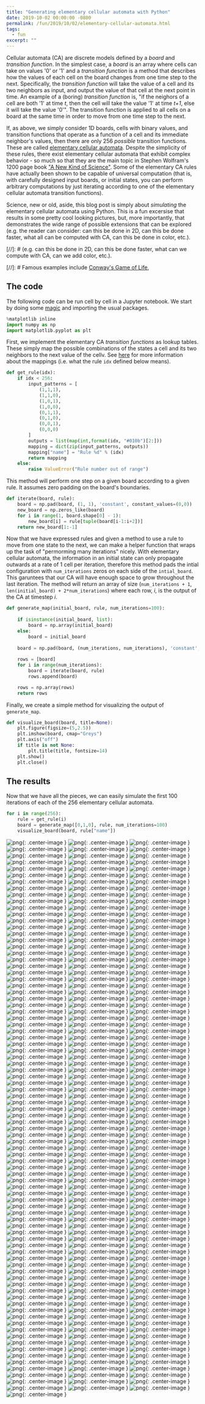 ```yaml
---
title: "Generating elementary cellular automata with Python"
date: 2019-10-02 00:00:00 -0800
permalink: /fun/2019/10/02/elementary-cellular-automata.html
tags:
  - fun
excerpt: ""
---
```


Cellular automata (CA) are discrete models defined by a _board_ and _transition function_.
In the simplest case, a _board_ is an array where cells can take on values '0' or '1' and a _transition function_ is a method that describes how the values of each cell on the board changes from one time step to the next.
Specifically, the _transition function_ will take the value of a cell and its two neighbors as input, and output the value of that cell at the next point in time.
An example of a (boring) _transition function_ is, "if the neighors of a cell are both '1' at time _t_, then the cell will take the value '1' at time _t+1_, else it will take the value '0'".
The transition function is applied to all cells on a board at the same time in order to move from one time step to the next.

If, as above, we simply consider 1D boards, cells with binary values, and transition functions that operate as a function of a cell and its immediate neighbor's values, then there are only 256 _possible_ transition functions.
These are called [elementary cellular automata](https://en.wikipedia.org/wiki/Elementary_cellular_automaton).
Despite the simplicity of these rules, there exist elementary cellular automata that exhibit complex behavior - so much so that they are the main topic in Stephen Wolfram's 1200 page book ["A New Kind of Science"](https://www.wolframscience.com).
Some of the elementary CA rules have actually been shown to be capable of universal computation (that is, with carefully designed input boards, or initial states, you can perform arbitrary computations by just iterating according to one of the elementary cellular automata transition functions).
 
Science, new or old, aside, this blog post is simply about _simulating_ the elementary cellular automata using Python.
This is a fun excersise that results in some pretty cool looking pictures, but, more importantly, that demonstrates the wide range of possible extensions that can be explored (e.g. the reader can consider: can this be done in 2D, can this be done faster, what all can be computed with CA, can this be done in color, etc.).


[//]: # (e.g. can this be done in 2D, can this be done faster, what can we compute with CA, can we add color, etc.).

[//]: # Famous examples include [Conway's Game of Life](https://en.wikipedia.org/wiki/Conway%27s_Game_of_Life), 

## The code

The following code can be run cell by cell in a Jupyter notebook. We start by doing some [magic](https://ipython.readthedocs.io/en/stable/interactive/magics.html) and importing the usual packages.

```python
%matplotlib inline
import numpy as np
import matplotlib.pyplot as plt
```

First, we implement the elementary CA _transition functions_ as lookup tables. These simply map the possible combinations of the states a cell and its two neighbors to the next value of the cellv. See [here](https://en.wikipedia.org/wiki/Elementary_cellular_automaton) for more information about the mappings (i.e. what the rule `idx` defined below means).

```python
def get_rule(idx):
    if idx < 256:
        input_patterns = [
            (1,1,1),
            (1,1,0),
            (1,0,1),
            (1,0,0),
            (0,1,1),
            (0,1,0),
            (0,0,1),
            (0,0,0)
        ]
        outputs = list(map(int,format(idx, "#010b")[2:]))
        mapping = dict(zip(input_patterns, outputs))
        mapping["name"] = "Rule %d" % (idx)
        return mapping
    else:
        raise ValueError("Rule number out of range")
```


This method will perform one step on a given board according to a given rule. It assumes zero padding on the board's boundaries.
```python
def iterate(board, rule):
    board = np.pad(board, (1, 1), 'constant', constant_values=(0,0))
    new_board = np.zeros_like(board)
    for i in range(1, board.shape[0] - 1):
        new_board[i] = rule[tuple(board[i-1:i+2])]
    return new_board[1:-1]
```

Now that we have expressed rules and given a method to use a rule to move from one state to the next, we can make a helper function that wraps up the task of "permorming many iterations" nicely.
With elementary cellular automata, the information in an initial state can only propagate outwards at a rate of 1 cell per iteration, therefore this method pads the intial configuration with `num_iterations` zeros on each side of the `intial_board`.
This garuntees that our CA will have enough space to grow throughout the last iteration.
The method will return an array of size (`num_iterations + 1`, `len(initial_board) + 2*num_iterations`) where each row, _i_, is the output of the CA at timestep _i_.
```python
def generate_map(initial_board, rule, num_iterations=100):
    
    if isinstance(initial_board, list):
        board = np.array(initial_board)
    else:
        board = initial_board
    
    board = np.pad(board, (num_iterations, num_iterations), 'constant', constant_values=(0,0))
    
    rows = [board]
    for i in range(num_iterations):
        board = iterate(board, rule)
        rows.append(board)

    rows = np.array(rows)
    return rows
```

Finally, we create a simple method for visualizing the output of `generate_map`.
```python
def visualize_board(board, title=None):
    plt.figure(figsize=(5,2.5))
    plt.imshow(board, cmap="Greys")
    plt.axis("off")
    if title is not None:
        plt.title(title, fontsize=14)
    plt.show()
    plt.close()
```

## The results

Now that we have all the pieces, we can easily simulate the first 100 iterations of each of the 256 elementary cellular automata.
```python
for i in range(256):
    rule = get_rule(i)
    board = generate_map([0,1,0], rule, num_iterations=100)
    visualize_board(board, rule["name"]) 
```


![png](/assets/images/ca_simulator_files/ca_simulator_5_1.png){: .center-image }
![png](/assets/images/ca_simulator_files/ca_simulator_5_2.png){: .center-image }
![png](/assets/images/ca_simulator_files/ca_simulator_5_3.png){: .center-image }
![png](/assets/images/ca_simulator_files/ca_simulator_5_4.png){: .center-image }
![png](/assets/images/ca_simulator_files/ca_simulator_5_5.png){: .center-image }
![png](/assets/images/ca_simulator_files/ca_simulator_5_6.png){: .center-image }
![png](/assets/images/ca_simulator_files/ca_simulator_5_7.png){: .center-image }
![png](/assets/images/ca_simulator_files/ca_simulator_5_8.png){: .center-image }
![png](/assets/images/ca_simulator_files/ca_simulator_5_9.png){: .center-image }
![png](/assets/images/ca_simulator_files/ca_simulator_5_10.png){: .center-image }
![png](/assets/images/ca_simulator_files/ca_simulator_5_11.png){: .center-image }
![png](/assets/images/ca_simulator_files/ca_simulator_5_12.png){: .center-image }
![png](/assets/images/ca_simulator_files/ca_simulator_5_13.png){: .center-image }
![png](/assets/images/ca_simulator_files/ca_simulator_5_14.png){: .center-image }
![png](/assets/images/ca_simulator_files/ca_simulator_5_15.png){: .center-image }
![png](/assets/images/ca_simulator_files/ca_simulator_5_16.png){: .center-image }
![png](/assets/images/ca_simulator_files/ca_simulator_5_17.png){: .center-image }
![png](/assets/images/ca_simulator_files/ca_simulator_5_18.png){: .center-image }
![png](/assets/images/ca_simulator_files/ca_simulator_5_19.png){: .center-image }
![png](/assets/images/ca_simulator_files/ca_simulator_5_20.png){: .center-image }
![png](/assets/images/ca_simulator_files/ca_simulator_5_21.png){: .center-image }
![png](/assets/images/ca_simulator_files/ca_simulator_5_22.png){: .center-image }
![png](/assets/images/ca_simulator_files/ca_simulator_5_23.png){: .center-image }
![png](/assets/images/ca_simulator_files/ca_simulator_5_24.png){: .center-image }
![png](/assets/images/ca_simulator_files/ca_simulator_5_25.png){: .center-image }
![png](/assets/images/ca_simulator_files/ca_simulator_5_26.png){: .center-image }
![png](/assets/images/ca_simulator_files/ca_simulator_5_27.png){: .center-image }
![png](/assets/images/ca_simulator_files/ca_simulator_5_28.png){: .center-image }
![png](/assets/images/ca_simulator_files/ca_simulator_5_29.png){: .center-image }
![png](/assets/images/ca_simulator_files/ca_simulator_5_30.png){: .center-image }
![png](/assets/images/ca_simulator_files/ca_simulator_5_31.png){: .center-image }
![png](/assets/images/ca_simulator_files/ca_simulator_5_32.png){: .center-image }
![png](/assets/images/ca_simulator_files/ca_simulator_5_33.png){: .center-image }
![png](/assets/images/ca_simulator_files/ca_simulator_5_34.png){: .center-image }
![png](/assets/images/ca_simulator_files/ca_simulator_5_35.png){: .center-image }
![png](/assets/images/ca_simulator_files/ca_simulator_5_36.png){: .center-image }
![png](/assets/images/ca_simulator_files/ca_simulator_5_37.png){: .center-image }
![png](/assets/images/ca_simulator_files/ca_simulator_5_38.png){: .center-image }
![png](/assets/images/ca_simulator_files/ca_simulator_5_39.png){: .center-image }
![png](/assets/images/ca_simulator_files/ca_simulator_5_40.png){: .center-image }
![png](/assets/images/ca_simulator_files/ca_simulator_5_41.png){: .center-image }
![png](/assets/images/ca_simulator_files/ca_simulator_5_42.png){: .center-image }
![png](/assets/images/ca_simulator_files/ca_simulator_5_43.png){: .center-image }
![png](/assets/images/ca_simulator_files/ca_simulator_5_44.png){: .center-image }
![png](/assets/images/ca_simulator_files/ca_simulator_5_45.png){: .center-image }
![png](/assets/images/ca_simulator_files/ca_simulator_5_46.png){: .center-image }
![png](/assets/images/ca_simulator_files/ca_simulator_5_47.png){: .center-image }
![png](/assets/images/ca_simulator_files/ca_simulator_5_48.png){: .center-image }
![png](/assets/images/ca_simulator_files/ca_simulator_5_49.png){: .center-image }
![png](/assets/images/ca_simulator_files/ca_simulator_5_50.png){: .center-image }
![png](/assets/images/ca_simulator_files/ca_simulator_5_51.png){: .center-image }
![png](/assets/images/ca_simulator_files/ca_simulator_5_52.png){: .center-image }
![png](/assets/images/ca_simulator_files/ca_simulator_5_53.png){: .center-image }
![png](/assets/images/ca_simulator_files/ca_simulator_5_54.png){: .center-image }
![png](/assets/images/ca_simulator_files/ca_simulator_5_55.png){: .center-image }
![png](/assets/images/ca_simulator_files/ca_simulator_5_56.png){: .center-image }
![png](/assets/images/ca_simulator_files/ca_simulator_5_57.png){: .center-image }
![png](/assets/images/ca_simulator_files/ca_simulator_5_58.png){: .center-image }
![png](/assets/images/ca_simulator_files/ca_simulator_5_59.png){: .center-image }
![png](/assets/images/ca_simulator_files/ca_simulator_5_60.png){: .center-image }
![png](/assets/images/ca_simulator_files/ca_simulator_5_61.png){: .center-image }
![png](/assets/images/ca_simulator_files/ca_simulator_5_62.png){: .center-image }
![png](/assets/images/ca_simulator_files/ca_simulator_5_63.png){: .center-image }
![png](/assets/images/ca_simulator_files/ca_simulator_5_64.png){: .center-image }
![png](/assets/images/ca_simulator_files/ca_simulator_5_65.png){: .center-image }
![png](/assets/images/ca_simulator_files/ca_simulator_5_66.png){: .center-image }
![png](/assets/images/ca_simulator_files/ca_simulator_5_67.png){: .center-image }
![png](/assets/images/ca_simulator_files/ca_simulator_5_68.png){: .center-image }
![png](/assets/images/ca_simulator_files/ca_simulator_5_69.png){: .center-image }
![png](/assets/images/ca_simulator_files/ca_simulator_5_70.png){: .center-image }
![png](/assets/images/ca_simulator_files/ca_simulator_5_71.png){: .center-image }
![png](/assets/images/ca_simulator_files/ca_simulator_5_72.png){: .center-image }
![png](/assets/images/ca_simulator_files/ca_simulator_5_73.png){: .center-image }
![png](/assets/images/ca_simulator_files/ca_simulator_5_74.png){: .center-image }
![png](/assets/images/ca_simulator_files/ca_simulator_5_75.png){: .center-image }
![png](/assets/images/ca_simulator_files/ca_simulator_5_76.png){: .center-image }
![png](/assets/images/ca_simulator_files/ca_simulator_5_77.png){: .center-image }
![png](/assets/images/ca_simulator_files/ca_simulator_5_78.png){: .center-image }
![png](/assets/images/ca_simulator_files/ca_simulator_5_79.png){: .center-image }
![png](/assets/images/ca_simulator_files/ca_simulator_5_80.png){: .center-image }
![png](/assets/images/ca_simulator_files/ca_simulator_5_81.png){: .center-image }
![png](/assets/images/ca_simulator_files/ca_simulator_5_82.png){: .center-image }
![png](/assets/images/ca_simulator_files/ca_simulator_5_83.png){: .center-image }
![png](/assets/images/ca_simulator_files/ca_simulator_5_84.png){: .center-image }
![png](/assets/images/ca_simulator_files/ca_simulator_5_85.png){: .center-image }
![png](/assets/images/ca_simulator_files/ca_simulator_5_86.png){: .center-image }
![png](/assets/images/ca_simulator_files/ca_simulator_5_87.png){: .center-image }
![png](/assets/images/ca_simulator_files/ca_simulator_5_88.png){: .center-image }
![png](/assets/images/ca_simulator_files/ca_simulator_5_89.png){: .center-image }
![png](/assets/images/ca_simulator_files/ca_simulator_5_90.png){: .center-image }
![png](/assets/images/ca_simulator_files/ca_simulator_5_91.png){: .center-image }
![png](/assets/images/ca_simulator_files/ca_simulator_5_92.png){: .center-image }
![png](/assets/images/ca_simulator_files/ca_simulator_5_93.png){: .center-image }
![png](/assets/images/ca_simulator_files/ca_simulator_5_94.png){: .center-image }
![png](/assets/images/ca_simulator_files/ca_simulator_5_95.png){: .center-image }
![png](/assets/images/ca_simulator_files/ca_simulator_5_96.png){: .center-image }
![png](/assets/images/ca_simulator_files/ca_simulator_5_97.png){: .center-image }
![png](/assets/images/ca_simulator_files/ca_simulator_5_98.png){: .center-image }
![png](/assets/images/ca_simulator_files/ca_simulator_5_99.png){: .center-image }
![png](/assets/images/ca_simulator_files/ca_simulator_5_100.png){: .center-image }
![png](/assets/images/ca_simulator_files/ca_simulator_5_101.png){: .center-image }
![png](/assets/images/ca_simulator_files/ca_simulator_5_102.png){: .center-image }
![png](/assets/images/ca_simulator_files/ca_simulator_5_103.png){: .center-image }
![png](/assets/images/ca_simulator_files/ca_simulator_5_104.png){: .center-image }
![png](/assets/images/ca_simulator_files/ca_simulator_5_105.png){: .center-image }
![png](/assets/images/ca_simulator_files/ca_simulator_5_106.png){: .center-image }
![png](/assets/images/ca_simulator_files/ca_simulator_5_107.png){: .center-image }
![png](/assets/images/ca_simulator_files/ca_simulator_5_108.png){: .center-image }
![png](/assets/images/ca_simulator_files/ca_simulator_5_109.png){: .center-image }
![png](/assets/images/ca_simulator_files/ca_simulator_5_110.png){: .center-image }
![png](/assets/images/ca_simulator_files/ca_simulator_5_111.png){: .center-image }
![png](/assets/images/ca_simulator_files/ca_simulator_5_112.png){: .center-image }
![png](/assets/images/ca_simulator_files/ca_simulator_5_113.png){: .center-image }
![png](/assets/images/ca_simulator_files/ca_simulator_5_114.png){: .center-image }
![png](/assets/images/ca_simulator_files/ca_simulator_5_115.png){: .center-image }
![png](/assets/images/ca_simulator_files/ca_simulator_5_116.png){: .center-image }
![png](/assets/images/ca_simulator_files/ca_simulator_5_117.png){: .center-image }
![png](/assets/images/ca_simulator_files/ca_simulator_5_118.png){: .center-image }
![png](/assets/images/ca_simulator_files/ca_simulator_5_119.png){: .center-image }
![png](/assets/images/ca_simulator_files/ca_simulator_5_120.png){: .center-image }
![png](/assets/images/ca_simulator_files/ca_simulator_5_121.png){: .center-image }
![png](/assets/images/ca_simulator_files/ca_simulator_5_122.png){: .center-image }
![png](/assets/images/ca_simulator_files/ca_simulator_5_123.png){: .center-image }
![png](/assets/images/ca_simulator_files/ca_simulator_5_124.png){: .center-image }
![png](/assets/images/ca_simulator_files/ca_simulator_5_125.png){: .center-image }
![png](/assets/images/ca_simulator_files/ca_simulator_5_126.png){: .center-image }
![png](/assets/images/ca_simulator_files/ca_simulator_5_127.png){: .center-image }
![png](/assets/images/ca_simulator_files/ca_simulator_5_128.png){: .center-image }
![png](/assets/images/ca_simulator_files/ca_simulator_5_129.png){: .center-image }
![png](/assets/images/ca_simulator_files/ca_simulator_5_130.png){: .center-image }
![png](/assets/images/ca_simulator_files/ca_simulator_5_131.png){: .center-image }
![png](/assets/images/ca_simulator_files/ca_simulator_5_132.png){: .center-image }
![png](/assets/images/ca_simulator_files/ca_simulator_5_133.png){: .center-image }
![png](/assets/images/ca_simulator_files/ca_simulator_5_134.png){: .center-image }
![png](/assets/images/ca_simulator_files/ca_simulator_5_135.png){: .center-image }
![png](/assets/images/ca_simulator_files/ca_simulator_5_136.png){: .center-image }
![png](/assets/images/ca_simulator_files/ca_simulator_5_137.png){: .center-image }
![png](/assets/images/ca_simulator_files/ca_simulator_5_138.png){: .center-image }
![png](/assets/images/ca_simulator_files/ca_simulator_5_139.png){: .center-image }
![png](/assets/images/ca_simulator_files/ca_simulator_5_140.png){: .center-image }
![png](/assets/images/ca_simulator_files/ca_simulator_5_141.png){: .center-image }
![png](/assets/images/ca_simulator_files/ca_simulator_5_142.png){: .center-image }
![png](/assets/images/ca_simulator_files/ca_simulator_5_143.png){: .center-image }
![png](/assets/images/ca_simulator_files/ca_simulator_5_144.png){: .center-image }
![png](/assets/images/ca_simulator_files/ca_simulator_5_145.png){: .center-image }
![png](/assets/images/ca_simulator_files/ca_simulator_5_146.png){: .center-image }
![png](/assets/images/ca_simulator_files/ca_simulator_5_147.png){: .center-image }
![png](/assets/images/ca_simulator_files/ca_simulator_5_148.png){: .center-image }
![png](/assets/images/ca_simulator_files/ca_simulator_5_149.png){: .center-image }
![png](/assets/images/ca_simulator_files/ca_simulator_5_150.png){: .center-image }
![png](/assets/images/ca_simulator_files/ca_simulator_5_151.png){: .center-image }
![png](/assets/images/ca_simulator_files/ca_simulator_5_152.png){: .center-image }
![png](/assets/images/ca_simulator_files/ca_simulator_5_153.png){: .center-image }
![png](/assets/images/ca_simulator_files/ca_simulator_5_154.png){: .center-image }
![png](/assets/images/ca_simulator_files/ca_simulator_5_155.png){: .center-image }
![png](/assets/images/ca_simulator_files/ca_simulator_5_156.png){: .center-image }
![png](/assets/images/ca_simulator_files/ca_simulator_5_157.png){: .center-image }
![png](/assets/images/ca_simulator_files/ca_simulator_5_158.png){: .center-image }
![png](/assets/images/ca_simulator_files/ca_simulator_5_159.png){: .center-image }
![png](/assets/images/ca_simulator_files/ca_simulator_5_160.png){: .center-image }
![png](/assets/images/ca_simulator_files/ca_simulator_5_161.png){: .center-image }
![png](/assets/images/ca_simulator_files/ca_simulator_5_162.png){: .center-image }
![png](/assets/images/ca_simulator_files/ca_simulator_5_163.png){: .center-image }
![png](/assets/images/ca_simulator_files/ca_simulator_5_164.png){: .center-image }
![png](/assets/images/ca_simulator_files/ca_simulator_5_165.png){: .center-image }
![png](/assets/images/ca_simulator_files/ca_simulator_5_166.png){: .center-image }
![png](/assets/images/ca_simulator_files/ca_simulator_5_167.png){: .center-image }
![png](/assets/images/ca_simulator_files/ca_simulator_5_168.png){: .center-image }
![png](/assets/images/ca_simulator_files/ca_simulator_5_169.png){: .center-image }
![png](/assets/images/ca_simulator_files/ca_simulator_5_170.png){: .center-image }
![png](/assets/images/ca_simulator_files/ca_simulator_5_171.png){: .center-image }
![png](/assets/images/ca_simulator_files/ca_simulator_5_172.png){: .center-image }
![png](/assets/images/ca_simulator_files/ca_simulator_5_173.png){: .center-image }
![png](/assets/images/ca_simulator_files/ca_simulator_5_174.png){: .center-image }
![png](/assets/images/ca_simulator_files/ca_simulator_5_175.png){: .center-image }
![png](/assets/images/ca_simulator_files/ca_simulator_5_176.png){: .center-image }
![png](/assets/images/ca_simulator_files/ca_simulator_5_177.png){: .center-image }
![png](/assets/images/ca_simulator_files/ca_simulator_5_178.png){: .center-image }
![png](/assets/images/ca_simulator_files/ca_simulator_5_179.png){: .center-image }
![png](/assets/images/ca_simulator_files/ca_simulator_5_180.png){: .center-image }
![png](/assets/images/ca_simulator_files/ca_simulator_5_181.png){: .center-image }
![png](/assets/images/ca_simulator_files/ca_simulator_5_182.png){: .center-image }
![png](/assets/images/ca_simulator_files/ca_simulator_5_183.png){: .center-image }
![png](/assets/images/ca_simulator_files/ca_simulator_5_184.png){: .center-image }
![png](/assets/images/ca_simulator_files/ca_simulator_5_185.png){: .center-image }
![png](/assets/images/ca_simulator_files/ca_simulator_5_186.png){: .center-image }
![png](/assets/images/ca_simulator_files/ca_simulator_5_187.png){: .center-image }
![png](/assets/images/ca_simulator_files/ca_simulator_5_188.png){: .center-image }
![png](/assets/images/ca_simulator_files/ca_simulator_5_189.png){: .center-image }
![png](/assets/images/ca_simulator_files/ca_simulator_5_190.png){: .center-image }
![png](/assets/images/ca_simulator_files/ca_simulator_5_191.png){: .center-image }
![png](/assets/images/ca_simulator_files/ca_simulator_5_192.png){: .center-image }
![png](/assets/images/ca_simulator_files/ca_simulator_5_193.png){: .center-image }
![png](/assets/images/ca_simulator_files/ca_simulator_5_194.png){: .center-image }
![png](/assets/images/ca_simulator_files/ca_simulator_5_195.png){: .center-image }
![png](/assets/images/ca_simulator_files/ca_simulator_5_196.png){: .center-image }
![png](/assets/images/ca_simulator_files/ca_simulator_5_197.png){: .center-image }
![png](/assets/images/ca_simulator_files/ca_simulator_5_198.png){: .center-image }
![png](/assets/images/ca_simulator_files/ca_simulator_5_199.png){: .center-image }
![png](/assets/images/ca_simulator_files/ca_simulator_5_200.png){: .center-image }
![png](/assets/images/ca_simulator_files/ca_simulator_5_201.png){: .center-image }
![png](/assets/images/ca_simulator_files/ca_simulator_5_202.png){: .center-image }
![png](/assets/images/ca_simulator_files/ca_simulator_5_203.png){: .center-image }
![png](/assets/images/ca_simulator_files/ca_simulator_5_204.png){: .center-image }
![png](/assets/images/ca_simulator_files/ca_simulator_5_205.png){: .center-image }
![png](/assets/images/ca_simulator_files/ca_simulator_5_206.png){: .center-image }
![png](/assets/images/ca_simulator_files/ca_simulator_5_207.png){: .center-image }
![png](/assets/images/ca_simulator_files/ca_simulator_5_208.png){: .center-image }
![png](/assets/images/ca_simulator_files/ca_simulator_5_209.png){: .center-image }
![png](/assets/images/ca_simulator_files/ca_simulator_5_210.png){: .center-image }
![png](/assets/images/ca_simulator_files/ca_simulator_5_211.png){: .center-image }
![png](/assets/images/ca_simulator_files/ca_simulator_5_212.png){: .center-image }
![png](/assets/images/ca_simulator_files/ca_simulator_5_213.png){: .center-image }
![png](/assets/images/ca_simulator_files/ca_simulator_5_214.png){: .center-image }
![png](/assets/images/ca_simulator_files/ca_simulator_5_215.png){: .center-image }
![png](/assets/images/ca_simulator_files/ca_simulator_5_216.png){: .center-image }
![png](/assets/images/ca_simulator_files/ca_simulator_5_217.png){: .center-image }
![png](/assets/images/ca_simulator_files/ca_simulator_5_218.png){: .center-image }
![png](/assets/images/ca_simulator_files/ca_simulator_5_219.png){: .center-image }
![png](/assets/images/ca_simulator_files/ca_simulator_5_220.png){: .center-image }
![png](/assets/images/ca_simulator_files/ca_simulator_5_221.png){: .center-image }
![png](/assets/images/ca_simulator_files/ca_simulator_5_222.png){: .center-image }
![png](/assets/images/ca_simulator_files/ca_simulator_5_223.png){: .center-image }
![png](/assets/images/ca_simulator_files/ca_simulator_5_224.png){: .center-image }
![png](/assets/images/ca_simulator_files/ca_simulator_5_225.png){: .center-image }
![png](/assets/images/ca_simulator_files/ca_simulator_5_226.png){: .center-image }
![png](/assets/images/ca_simulator_files/ca_simulator_5_227.png){: .center-image }
![png](/assets/images/ca_simulator_files/ca_simulator_5_228.png){: .center-image }
![png](/assets/images/ca_simulator_files/ca_simulator_5_229.png){: .center-image }
![png](/assets/images/ca_simulator_files/ca_simulator_5_230.png){: .center-image }
![png](/assets/images/ca_simulator_files/ca_simulator_5_231.png){: .center-image }
![png](/assets/images/ca_simulator_files/ca_simulator_5_232.png){: .center-image }
![png](/assets/images/ca_simulator_files/ca_simulator_5_233.png){: .center-image }
![png](/assets/images/ca_simulator_files/ca_simulator_5_234.png){: .center-image }
![png](/assets/images/ca_simulator_files/ca_simulator_5_235.png){: .center-image }
![png](/assets/images/ca_simulator_files/ca_simulator_5_236.png){: .center-image }
![png](/assets/images/ca_simulator_files/ca_simulator_5_237.png){: .center-image }
![png](/assets/images/ca_simulator_files/ca_simulator_5_238.png){: .center-image }
![png](/assets/images/ca_simulator_files/ca_simulator_5_239.png){: .center-image }
![png](/assets/images/ca_simulator_files/ca_simulator_5_240.png){: .center-image }
![png](/assets/images/ca_simulator_files/ca_simulator_5_241.png){: .center-image }
![png](/assets/images/ca_simulator_files/ca_simulator_5_242.png){: .center-image }
![png](/assets/images/ca_simulator_files/ca_simulator_5_243.png){: .center-image }
![png](/assets/images/ca_simulator_files/ca_simulator_5_244.png){: .center-image }
![png](/assets/images/ca_simulator_files/ca_simulator_5_245.png){: .center-image }
![png](/assets/images/ca_simulator_files/ca_simulator_5_246.png){: .center-image }
![png](/assets/images/ca_simulator_files/ca_simulator_5_247.png){: .center-image }
![png](/assets/images/ca_simulator_files/ca_simulator_5_248.png){: .center-image }
![png](/assets/images/ca_simulator_files/ca_simulator_5_249.png){: .center-image }
![png](/assets/images/ca_simulator_files/ca_simulator_5_250.png){: .center-image }
![png](/assets/images/ca_simulator_files/ca_simulator_5_251.png){: .center-image }
![png](/assets/images/ca_simulator_files/ca_simulator_5_252.png){: .center-image }
![png](/assets/images/ca_simulator_files/ca_simulator_5_253.png){: .center-image }
![png](/assets/images/ca_simulator_files/ca_simulator_5_254.png){: .center-image }
![png](/assets/images/ca_simulator_files/ca_simulator_5_255.png){: .center-image }
![png](/assets/images/ca_simulator_files/ca_simulator_5_256.png){: .center-image }
